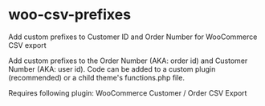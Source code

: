 # woo-csv-prefixes
Add custom prefixes to Customer ID and Order Number for WooCommerce CSV export

Add custom prefixes to the Order Number (AKA: order id) and Customer Number (AKA: user id).  Code can be added to a custom plugin (recommended) or a child theme's functions.php file.

Requires following plugin: WooCommerce Customer / Order CSV Export
